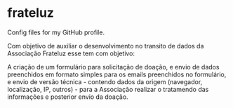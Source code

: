 # frateluz
Config files for my GitHub profile.

Com objetivo de auxiliar o desenvolvimento no transito de dados da Associação Frateluz esse tem com objetivo: 

A criação de um formulário para solicitação de doação, e envio de dados preenchidos em formato simples para os emails preenchidos no formulário, e
envio de versão técnica - contendo dados da origem (navegador, localização, IP, outros) - para a Associação realizar o tratamendo das informações e posterior
envio da doação.
